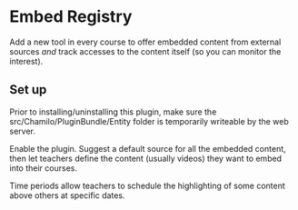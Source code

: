 # Embed Registry

Add a new tool in every course to offer embedded content from external sources 
*and* track accesses to the content itself (so you can monitor the interest).

## Set up

Prior to installing/uninstalling this plugin, make sure the src/Chamilo/PluginBundle/Entity folder is
temporarily writeable by the web server.

Enable the plugin. Suggest a default source for all the embedded content, then let teachers define the
content (usually videos) they want to embed into their courses.

Time periods allow teachers to schedule the highlighting of some content above others at specific dates.
